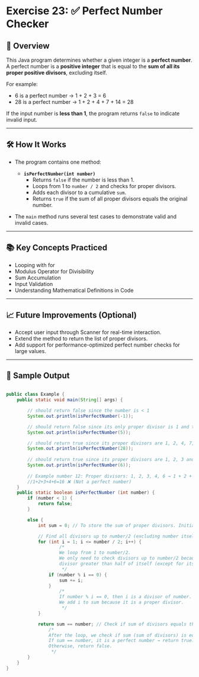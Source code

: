 # Exercise 23: ✅ Perfect Number Checker

## 📝 Overview

This Java program determines whether a given integer is a **perfect number**.  
A perfect number is a **positive integer** that is equal to the **sum of all its proper positive divisors**, excluding itself.

For example:
- 6 is a perfect number → 1 + 2 + 3 = 6
- 28 is a perfect number → 1 + 2 + 4 + 7 + 14 = 28

If the input number is **less than 1**, the program returns `false` to indicate invalid input.

---

## 🛠️ How It Works

- The program contains one method:
    - **`isPerfectNumber(int number)`**
        - Returns `false` if the number is less than 1.
        - Loops from 1 to `number / 2` and checks for proper divisors.
        - Adds each divisor to a cumulative `sum`.
        - Returns `true` if the sum of all proper divisors equals the original number.

- The `main` method runs several test cases to demonstrate valid and invalid cases.

---

## 📚 Key Concepts Practiced
- Looping with for 
- Modulus Operator for Divisibility 
- Sum Accumulation
- Input Validation 
- Understanding Mathematical Definitions in Code

---

## 📈 Future Improvements (Optional)
- Accept user input through Scanner for real-time interaction. 
- Extend the method to return the list of proper divisors.
- Add support for performance-optimized perfect number checks for large values.

---

## 🚀 Sample Output

```java

public class Example {
    public static void main(String[] args) {

        // should return false since the number is < 1
        System.out.println(isPerfectNumber(-1));

        // should return false since its only proper divisor is 1 and the sum is 1 not 5
        System.out.println(isPerfectNumber(5));

        // should return true since its proper divisors are 1, 2, 4, 7, 14 and the sum is 1 + 2 + 4 + 7 + 14 = 28
        System.out.println(isPerfectNumber(28));
        
        // should return true since its proper divisors are 1, 2, 3 and the sum is 1 + 2 + 3 = 6
        System.out.println(isPerfectNumber(6)); 
        
        // Example number 12: Proper divisors: 1, 2, 3, 4, 6 → 1 + 2 + 3 + 4 + 6 = 16
        //1+2+3+4+6=16 ❌ (Not a perfect number)
    }
    public static boolean isPerfectNumber (int number) {
        if (number < 1) {
            return false;
        }

        else {
            int sum = 0; // To store the sum of proper divisors. Initialize the sum to be zero.

            // Find all divisors up to number/2 (excluding number itself)
            for (int i = 1; i <= number / 2; i++) {
                    /*
                    We loop from 1 to number/2.
                    We only need to check divisors up to number/2 because a number cannot have a proper
                    divisor greater than half of itself (except for itself, which we exclude).
                     */
                if (number % i == 0) {
                    sum += i;
                }
                    /*
                    If number % i == 0, then i is a divisor of number.
                    We add i to sum because it is a proper divisor.
                     */
            }

            return sum == number; // Check if sum of divisors equals the number
                /*
                After the loop, we check if sum (sum of divisors) is equal to number.
                If sum == number, it is a perfect number → return true.
                Otherwise, return false.
                 */
        }
    }
}